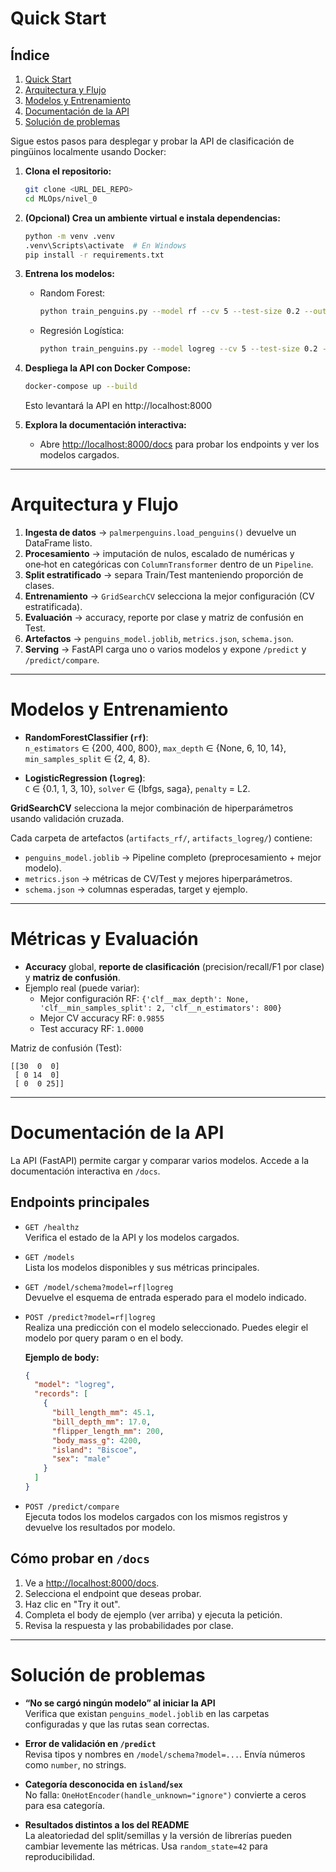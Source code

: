 
# Quick Start

## Índice
1. [Quick Start](#quick-start)
2. [Arquitectura y Flujo](#arquitectura-y-flujo)
3. [Modelos y Entrenamiento](#modelos-y-entrenamiento)
4. [Documentación de la API](#documentación-de-la-api)
5. [Solución de problemas](#solución-de-problemas)

Sigue estos pasos para desplegar y probar la API de clasificación de pingüinos localmente usando Docker:

1. **Clona el repositorio:**
   ```bash
   git clone <URL_DEL_REPO>
   cd MLOps/nivel_0
   ```

2. **(Opcional) Crea un ambiente virtual e instala dependencias:**
   ```bash
   python -m venv .venv
   .venv\Scripts\activate  # En Windows
   pip install -r requirements.txt
   ```

3. **Entrena los modelos:**
   
   - Random Forest:
     ```bash
     python train_penguins.py --model rf --cv 5 --test-size 0.2 --outdir artifacts_rf
     ```
   - Regresión Logística:
     ```bash
     python train_penguins.py --model logreg --cv 5 --test-size 0.2 --outdir artifacts_logreg
     ```

4. **Despliega la API con Docker Compose:**
   ```bash
   docker-compose up --build
   ```
   Esto levantará la API en http://localhost:8000

5. **Explora la documentación interactiva:**
   - Abre [http://localhost:8000/docs](http://localhost:8000/docs) para probar los endpoints y ver los modelos cargados.

---

# Arquitectura y Flujo

1. **Ingesta de datos** → `palmerpenguins.load_penguins()` devuelve un DataFrame listo.
2. **Procesamiento** → imputación de nulos, escalado de numéricas y one‑hot en categóricas con `ColumnTransformer` dentro de un `Pipeline`.
3. **Split estratificado** → separa Train/Test manteniendo proporción de clases.
4. **Entrenamiento** → `GridSearchCV` selecciona la mejor configuración (CV estratificada).
5. **Evaluación** → accuracy, reporte por clase y matriz de confusión en Test.
6. **Artefactos** → `penguins_model.joblib`, `metrics.json`, `schema.json`.
7. **Serving** → FastAPI carga uno o varios modelos y expone `/predict` y `/predict/compare`.

---


# Modelos y Entrenamiento

- **RandomForestClassifier (`rf`)**:  
  `n_estimators` ∈ {200, 400, 800}, `max_depth` ∈ {None, 6, 10, 14}, `min_samples_split` ∈ {2, 4, 8}.

- **LogisticRegression (`logreg`)**:  
  `C` ∈ {0.1, 1, 3, 10}, `solver` ∈ {lbfgs, saga}, `penalty` = L2.

**GridSearchCV** selecciona la mejor combinación de hiperparámetros usando validación cruzada.

Cada carpeta de artefactos (`artifacts_rf/`, `artifacts_logreg/`) contiene:
- `penguins_model.joblib` → Pipeline completo (preprocesamiento + mejor modelo).
- `metrics.json` → métricas de CV/Test y mejores hiperparámetros.
- `schema.json` → columnas esperadas, target y ejemplo.

---

# Métricas y Evaluación

- **Accuracy** global, **reporte de clasificación** (precision/recall/F1 por clase) y **matriz de confusión**.
- Ejemplo real (puede variar):
  - Mejor configuración RF: `{'clf__max_depth': None, 'clf__min_samples_split': 2, 'clf__n_estimators': 800}`
  - Mejor CV accuracy RF: `0.9855`
  - Test accuracy RF: `1.0000`

Matriz de confusión (Test):
```
[[30  0  0]
 [ 0 14  0]
 [ 0  0 25]]
```

---

# Documentación de la API

La API (FastAPI) permite cargar y comparar varios modelos. Accede a la documentación interactiva en `/docs`.

## Endpoints principales

- `GET /healthz`  
  Verifica el estado de la API y los modelos cargados.

- `GET /models`  
  Lista los modelos disponibles y sus métricas principales.

- `GET /model/schema?model=rf|logreg`  
  Devuelve el esquema de entrada esperado para el modelo indicado.

- `POST /predict?model=rf|logreg`  
  Realiza una predicción con el modelo seleccionado. Puedes elegir el modelo por query param o en el body.
  
  **Ejemplo de body:**
  ```json
  {
    "model": "logreg",
    "records": [
      {
        "bill_length_mm": 45.1,
        "bill_depth_mm": 17.0,
        "flipper_length_mm": 200,
        "body_mass_g": 4200,
        "island": "Biscoe",
        "sex": "male"
      }
    ]
  }
  ```

- `POST /predict/compare`  
  Ejecuta todos los modelos cargados con los mismos registros y devuelve los resultados por modelo.

## Cómo probar en `/docs`

1. Ve a [http://localhost:8000/docs](http://localhost:8000/docs).
2. Selecciona el endpoint que deseas probar.
3. Haz clic en "Try it out".
4. Completa el body de ejemplo (ver arriba) y ejecuta la petición.
5. Revisa la respuesta y las probabilidades por clase.

---

# Solución de problemas

- **“No se cargó ningún modelo” al iniciar la API**  
  Verifica que existan `penguins_model.joblib` en las carpetas configuradas y que las rutas sean correctas.

- **Error de validación en `/predict`**  
  Revisa tipos y nombres en `/model/schema?model=...`. Envía números como `number`, no strings.

- **Categoría desconocida en `island`/`sex`**  
  No falla: `OneHotEncoder(handle_unknown="ignore")` convierte a ceros para esa categoría.

- **Resultados distintos a los del README**  
  La aleatoriedad del split/semillas y la versión de librerías pueden cambiar levemente las métricas. Usa `random_state=42` para reproducibilidad.
